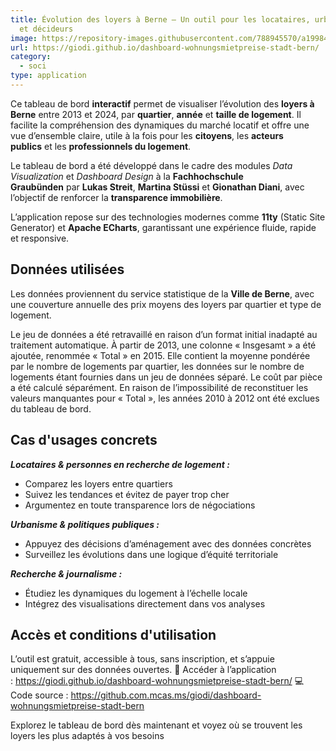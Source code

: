```yaml
---
title: Évolution des loyers à Berne – Un outil pour les locataires, urbanistes
  et décideurs
image: https://repository-images.githubusercontent.com/788945570/a1998415-fef9-4518-8a5d-d2937f17edec
url: https://giodi.github.io/dashboard-wohnungsmietpreise-stadt-bern/
category:
  - soci
type: application
---
```

Ce tableau de bord **interactif** permet de visualiser l’évolution des **loyers à Berne** entre 2013 et 2024, par **quartier**, **année** et **taille de logement**. Il facilite la compréhension des dynamiques du marché locatif et offre une vue d’ensemble claire, utile à la fois pour les **citoyens**, les **acteurs publics** et les **professionnels du logement**.

Le tableau de bord a été développé dans le cadre des modules *Data Visualization* et *Dashboard Design* à la **Fachhochschule Graubünden** par **Lukas Streit**, **Martina Stüssi** et **Gionathan Diani**, avec l’objectif de renforcer la **transparence immobilière**.

L’application repose sur des technologies modernes comme **11ty** (Static Site Generator) et **Apache ECharts**, garantissant une expérience fluide, rapide et responsive.

## Données utilisées

Les données proviennent du service statistique de la **Ville de Berne**, avec une couverture annuelle des prix moyens des loyers par quartier et type de logement.

Le jeu de données a été retravaillé en raison d’un format initial inadapté au traitement automatique. À partir de 2013, une colonne « Insgesamt » a été ajoutée, renommée « Total » en 2015. Elle contient la moyenne pondérée par le nombre de logements par quartier, les données sur le nombre de logements étant fournies dans un jeu de données séparé. Le coût par pièce a été calculé séparément. En raison de l’impossibilité de reconstituer les valeurs manquantes pour « Total », les années 2010 à 2012 ont été exclues du tableau de bord.

## Cas d'usages concrets

***Locataires & personnes en recherche de logement :***

* Comparez les loyers entre quartiers
* Suivez les tendances et évitez de payer trop cher
* Argumentez en toute transparence lors de négociations

***Urbanisme & politiques publiques :***

* Appuyez des décisions d’aménagement avec des données concrètes
* Surveillez les évolutions dans une logique d’équité territoriale

***Recherche & journalisme :***

* Étudiez les dynamiques du logement à l’échelle locale
* Intégrez des visualisations directement dans vos analyses

## Accès et conditions d'utilisation

L’outil est gratuit, accessible à tous, sans inscription, et s’appuie uniquement sur des données ouvertes. 🔗 Accéder à l’application : <https://giodi.github.io/dashboard-wohnungsmietpreise-stadt-bern/> 💻 Code source : <https://github.com.mcas.ms/giodi/dashboard-wohnungsmietpreise-stadt-bern>

Explorez le tableau de bord dès maintenant et voyez où se trouvent les loyers les plus adaptés à vos besoins
